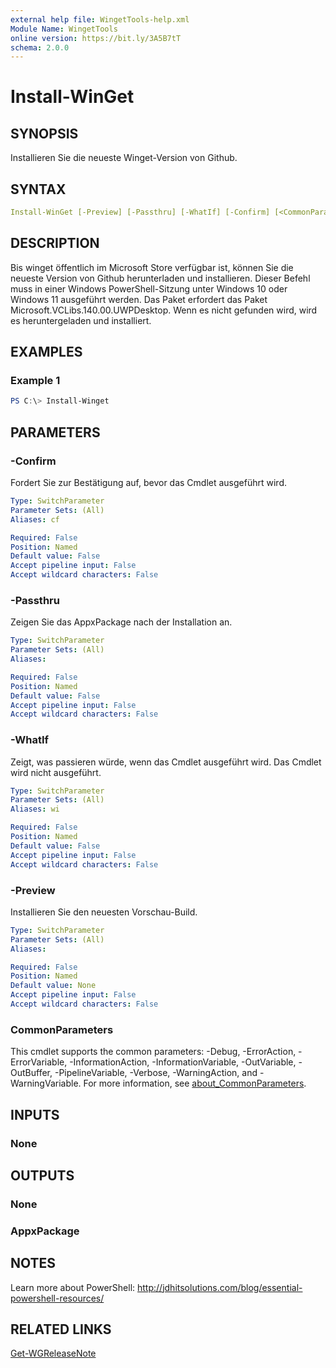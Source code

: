 ```yaml
---
external help file: WingetTools-help.xml
Module Name: WingetTools
online version: https://bit.ly/3A5B7tT
schema: 2.0.0
---
```


# Install-WinGet

## SYNOPSIS

Installieren Sie die neueste Winget-Version von Github.

## SYNTAX

```yaml
Install-WinGet [-Preview] [-Passthru] [-WhatIf] [-Confirm] [<CommonParameters>]
```

## DESCRIPTION

Bis winget öffentlich im Microsoft Store verfügbar ist, können Sie die neueste Version von Github herunterladen und installieren. Dieser Befehl muss in einer Windows PowerShell-Sitzung unter Windows 10 oder Windows 11 ausgeführt werden. Das Paket erfordert das Paket Microsoft.VCLibs.140.00.UWPDesktop. Wenn es nicht gefunden wird, wird es heruntergeladen und installiert.

## EXAMPLES

### Example 1

```powershell
PS C:\> Install-Winget
```

## PARAMETERS

### -Confirm

Fordert Sie zur Bestätigung auf, bevor das Cmdlet ausgeführt wird.

```yaml
Type: SwitchParameter
Parameter Sets: (All)
Aliases: cf

Required: False
Position: Named
Default value: False
Accept pipeline input: False
Accept wildcard characters: False
```

### -Passthru

Zeigen Sie das AppxPackage nach der Installation an.

```yaml
Type: SwitchParameter
Parameter Sets: (All)
Aliases:

Required: False
Position: Named
Default value: False
Accept pipeline input: False
Accept wildcard characters: False
```

### -WhatIf

Zeigt, was passieren würde, wenn das Cmdlet ausgeführt wird. Das Cmdlet wird nicht ausgeführt.

```yaml
Type: SwitchParameter
Parameter Sets: (All)
Aliases: wi

Required: False
Position: Named
Default value: False
Accept pipeline input: False
Accept wildcard characters: False
```

### -Preview

Installieren Sie den neuesten Vorschau-Build.

```yaml
Type: SwitchParameter
Parameter Sets: (All)
Aliases:

Required: False
Position: Named
Default value: None
Accept pipeline input: False
Accept wildcard characters: False
```

### CommonParameters

This cmdlet supports the common parameters: -Debug, -ErrorAction, -ErrorVariable, -InformationAction, -InformationVariable, -OutVariable, -OutBuffer, -PipelineVariable, -Verbose, -WarningAction, and -WarningVariable. For more information, see [about_CommonParameters](http://go.microsoft.com/fwlink/?LinkID=113216).

## INPUTS

### None

## OUTPUTS

### None

### AppxPackage

## NOTES

Learn more about PowerShell:
http://jdhitsolutions.com/blog/essential-powershell-resources/

## RELATED LINKS

[Get-WGReleaseNote](Get-WGReleaseNote.md)
